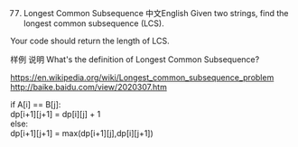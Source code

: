 77. Longest Common Subsequence
中文English
Given two strings, find the longest common subsequence (LCS).

Your code should return the length of LCS.

样例
说明
What's the definition of Longest Common Subsequence?

https://en.wikipedia.org/wiki/Longest_common_subsequence_problem
http://baike.baidu.com/view/2020307.htm



if A[i] == B[j]:    
   dp[i+1][j+1] = dp[i][j] + 1    
else:    
  dp[i+1][j+1] = max(dp[i+1][j],dp[i][j+1])    

